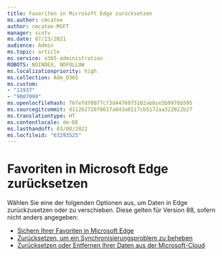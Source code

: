 ```yaml
---
title: Favoriten in Microsoft Edge zurücksetzen
ms.author: cmcatee
author: cmcatee-MSFT
manager: scotv
ms.date: 07/23/2021
audience: Admin
ms.topic: article
ms.service: o365-administration
ROBOTS: NOINDEX, NOFOLLOW
ms.localizationpriority: high
ms.collection: Adm_O365
ms.custom:
- "11937"
- "9007099"
ms.openlocfilehash: 76fefdf0077c73d4476975102ab8ce5b9976b595
ms.sourcegitcommit: d11262728f0617a843a0117cb5172aa322022b27
ms.translationtype: HT
ms.contentlocale: de-DE
ms.lasthandoff: 03/08/2022
ms.locfileid: "63293525"
---
```

# <a name="reset-favorites-in-microsoft-edge"></a>Favoriten in Microsoft Edge zurücksetzen

Wählen Sie eine der folgenden Optionen aus, um Daten in Edge zurückzusetzen oder zu verschieben. Diese gelten für Version 88, sofern nicht anders angegeben: 

- [Sichern Ihrer Favoriten in Microsoft Edge](https://docs.microsoft.com/deployedge/edge-learnmore-reset-data-in-cloud#back-up-your-favorites)
- [Zurücksetzen, um ein Synchronisierungsproblem zu beheben](https://docs.microsoft.com/deployedge/edge-learnmore-reset-data-in-cloud#perform-a-reset-to-fix-a-synchronization-problem)
- [Zurücksetzen oder Entfernen Ihrer Daten aus der Microsoft-Cloud](https://docs.microsoft.com/deployedge/edge-learnmore-reset-data-in-cloud#perform-a-reset-to-remove-your-data-from-microsofts-cloud)
